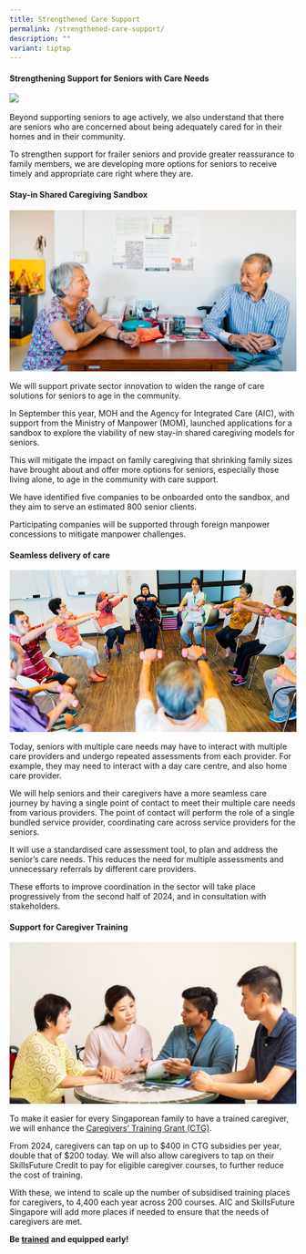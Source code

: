 ```yaml
---
title: Strengthened Care Support
permalink: /strengthened-care-support/
description: ""
variant: tiptap
---
```

#### Strengthening Support for Seniors with Care Needs

![](/images/photo%20for%20strengthen%20care%20support%20(2).jpg)

Beyond supporting seniors to age actively, we also understand that there are seniors who are concerned about being adequately cared for in their homes and in their community. 

To strengthen support for frailer seniors and provide greater reassurance to family members, we are developing more options for seniors to receive timely and appropriate care right where they are. 

#### Stay-in Shared Caregiving Sandbox 

 
![](/images/photo%20for%20sandbox%20(2).jpg)

We will support private sector innovation to widen the range of care solutions for seniors to age in the community.  

In September this year, MOH and the Agency for Integrated Care (AIC), with support from the Ministry of Manpower (MOM), launched applications for a sandbox to explore the viability of new stay-in shared caregiving models for seniors.  

This will mitigate the impact on family caregiving that shrinking family sizes have brought about and offer more options for seniors, especially those living alone, to age in the community with care support.

 We have identified five companies to be onboarded onto the sandbox, and they aim to serve an estimated 800 senior clients.  

 Participating companies will be supported through foreign manpower concessions to mitigate manpower challenges.



####  Seamless delivery of care  


![](/images/photo%20for%20delivery%20of%20care%201%20(2).jpeg)

Today, seniors with multiple care needs may have to interact with multiple care providers and undergo repeated assessments from each provider. For example, they may need to interact with a day care centre, and also home care provider. 

We will help seniors and their caregivers have a more seamless care journey by having a single point of contact to meet their multiple care needs from various providers. The point of contact will perform the role of a single bundled service provider, coordinating care across service providers for the seniors. 

It will use a standardised care assessment tool, to plan and address the senior’s care needs. This reduces the need for multiple assessments and unnecessary referrals by different care providers.

These efforts to improve coordination in the sector will take place progressively from the second half of 2024, and in consultation with stakeholders. 

 

#### Support for Caregiver Training 

![](/images/photo%20for%20delivery%20of%20care%202%20(2).png)

To make it easier for every Singaporean family to have a trained caregiver, we will enhance the [Caregivers’ Training Grant (CTG)](https://www.aic.sg/financial-assistance/caregivers-training-grant).

From 2024, caregivers can tap on up to $400 in CTG subsidies per year, double that of $200 today. We will also allow caregivers to tap on their SkillsFuture Credit to pay for eligible caregiver courses, to further reduce the cost of training. 

With these, we intend to scale up the number of subsidised training places for caregivers, to 4,400 each year across 200 courses. AIC and SkillsFuture Singapore will add more places if needed to ensure that the needs of caregivers are met.



**Be [trained](https://www.aic.sg/caregiving/caregiver-training-course) and equipped early!**
